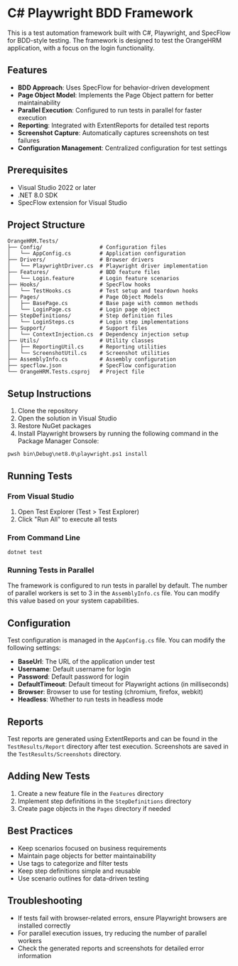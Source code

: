# C# Playwright BDD Framework

This is a test automation framework built with C#, Playwright, and SpecFlow for BDD-style testing. The framework is designed to test the OrangeHRM application, with a focus on the login functionality.

## Features

- **BDD Approach**: Uses SpecFlow for behavior-driven development
- **Page Object Model**: Implements the Page Object pattern for better maintainability
- **Parallel Execution**: Configured to run tests in parallel for faster execution
- **Reporting**: Integrated with ExtentReports for detailed test reports
- **Screenshot Capture**: Automatically captures screenshots on test failures
- **Configuration Management**: Centralized configuration for test settings

## Prerequisites

- Visual Studio 2022 or later
- .NET 8.0 SDK
- SpecFlow extension for Visual Studio

## Project Structure

```
OrangeHRM.Tests/
├── Config/                  # Configuration files
│   └── AppConfig.cs         # Application configuration
├── Drivers/                 # Browser drivers
│   └── PlaywrightDriver.cs  # Playwright driver implementation
├── Features/                # BDD feature files
│   └── Login.feature        # Login feature scenarios
├── Hooks/                   # SpecFlow hooks
│   └── TestHooks.cs         # Test setup and teardown hooks
├── Pages/                   # Page Object Models
│   ├── BasePage.cs          # Base page with common methods
│   └── LoginPage.cs         # Login page object
├── StepDefinitions/         # Step definition files
│   └── LoginSteps.cs        # Login step implementations
├── Support/                 # Support files
│   └── ContextInjection.cs  # Dependency injection setup
├── Utils/                   # Utility classes
│   ├── ReportingUtil.cs     # Reporting utilities
│   └── ScreenshotUtil.cs    # Screenshot utilities
├── AssemblyInfo.cs          # Assembly configuration
├── specflow.json            # SpecFlow configuration
└── OrangeHRM.Tests.csproj   # Project file
```

## Setup Instructions

1. Clone the repository
2. Open the solution in Visual Studio
3. Restore NuGet packages
4. Install Playwright browsers by running the following command in the Package Manager Console:

```
pwsh bin\Debug\net8.0\playwright.ps1 install
```

## Running Tests

### From Visual Studio

1. Open Test Explorer (Test > Test Explorer)
2. Click "Run All" to execute all tests

### From Command Line

```
dotnet test
```

### Running Tests in Parallel

The framework is configured to run tests in parallel by default. The number of parallel workers is set to 3 in the `AssemblyInfo.cs` file. You can modify this value based on your system capabilities.

## Configuration

Test configuration is managed in the `AppConfig.cs` file. You can modify the following settings:

- **BaseUrl**: The URL of the application under test
- **Username**: Default username for login
- **Password**: Default password for login
- **DefaultTimeout**: Default timeout for Playwright actions (in milliseconds)
- **Browser**: Browser to use for testing (chromium, firefox, webkit)
- **Headless**: Whether to run tests in headless mode

## Reports

Test reports are generated using ExtentReports and can be found in the `TestResults/Report` directory after test execution. Screenshots are saved in the `TestResults/Screenshots` directory.

## Adding New Tests

1. Create a new feature file in the `Features` directory
2. Implement step definitions in the `StepDefinitions` directory
3. Create page objects in the `Pages` directory if needed

## Best Practices

- Keep scenarios focused on business requirements
- Maintain page objects for better maintainability
- Use tags to categorize and filter tests
- Keep step definitions simple and reusable
- Use scenario outlines for data-driven testing

## Troubleshooting

- If tests fail with browser-related errors, ensure Playwright browsers are installed correctly
- For parallel execution issues, try reducing the number of parallel workers
- Check the generated reports and screenshots for detailed error information